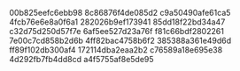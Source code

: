 00b825eefc6ebb98
8c86876f4de085d2
c9a50490afe61ca5
4fcb76e6e8a0f6a1
282026b9ef173941
85dd18f22bd34a47
c32d75d250d57f7e
6af5ee527d23a76f
f81c66bdf2802261
7e00c7cd858b2d6b
4ff82bac4758b6f2
385388a361e49d6d
ff89f102db300af4
172114dba2eaa2b2
c76589a18e695e38
4d292fb7fb4dd8cd
a4f5755af8e5de95
